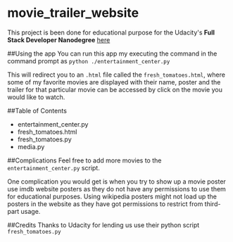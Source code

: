# movie_trailer_website
This project is been done for educational purpose for the Udacity's **Full Stack Developer Nanodegree** [here](https://www.udacity.com/course/full-stack-web-developer-nanodegree--nd004)


##Using the app
You can run this app my executing the command in the command prompt as 
``` python ./entertainment_center.py ```

This will redirect you to an ```.html``` file called the ```fresh_tomatoes.html```, where some of my favorite movies are displayed with 
their name, poster and the trailer for that particular movie can be accessed by click on the movie you would like to watch.

##Table of Contents
* entertainment_center.py
* fresh_tomatoes.html
* fresh_tomatoes.py
* media.py

##Complications
Feel free to add more movies to the ```entertainment_center.py``` script.

One complication you would get is when you try to show up a movie poster use imdb website posters as they do not have any permissions to
use them for educational purposes.
    Using wikipedia posters might not load up the posters in the website as they have got permissions to restrict from third-part usage.

##Credits
Thanks to Udacity for lending us use their python script ```fresh_tomatoes.py```
